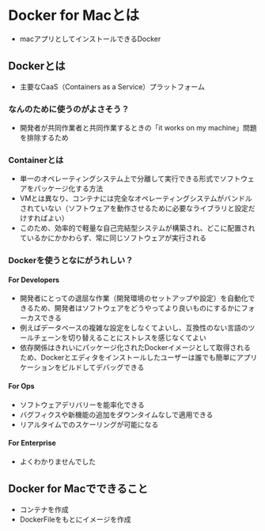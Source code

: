 # Docker for Macとは
- macアプリとしてインストールできるDocker

## Dockerとは
- 主要なCaaS（Containers as a Service）プラットフォーム
### なんのために使うのがよさそう？
- 開発者が共同作業者と共同作業するときの「it works on my machine」問題を排除するため

### Containerとは
- 単一のオペレーティングシステム上で分離して実行できる形式でソフトウェアをパッケージ化する方法
- VMとは異なり、コンテナには完全なオペレーティングシステムがバンドルされていない（ソフトウェアを動作させるために必要なライブラリと設定だけすればよい）
- このため、効率的で軽量な自己完結型システムが構築され、どこに配置されているかにかかわらず、常に同じソフトウェアが実行される

### Dockerを使うとなにがうれしい？
#### For Developers
- 開発者にとっての退屈な作業（開発環境のセットアップや設定）を自動化できるため、開発者はソフトウェアをどうやってより良いものにするかにフォーカスできる
 - 例えばデータベースの複雑な設定をしなくてよいし、互換性のない言語のツールチェーンを切り替えることにストレスを感じなくてよい
- 依存関係はきれいにパッケージ化されたDockerイメージとして取得されるため、Dockerとエディタをインストールしたユーザーは誰でも簡単にアプリケーションをビルドしてデバッグできる

#### For Ops
- ソフトウェアデリバリーを能率化できる
 - バグフィクスや新機能の追加をダウンタイムなしで適用できる
 - リアルタイムでのスケーリングが可能になる

#### For Enterprise
- よくわかりませんでした

## Docker for Macでできること
- コンテナを作成
- DockerFileをもとにイメージを作成
